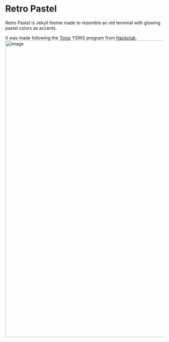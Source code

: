 # Retro Pastel

Retro Pastel is Jekyll theme made to resemble an old terminal with glowing pastel colors as accents.  

It was made following the [Tonic](https://tonic.hackclub.com/) YSWS program from [Hackclub](https://ysws.hackclub.com/).
<img width="1300" height="942" alt="image" src="https://github.com/user-attachments/assets/6aaface4-fedf-48c3-9188-320cbc9061b8" />


